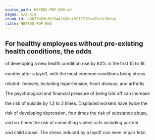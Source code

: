 ```yaml
---
source_path: H07EDU-PDF-ENG.md
pages: n/a-n/a
chunk_id: a0b77b69bfb15442636ec92f7710be59cbcfbdab
title: H07EDU-PDF-ENG
---
```

## For healthy employees without pre-existing health conditions, the odds

of developing a new health condition rise by 83% in the ﬁrst 15 to 18

months after a layoﬀ, with the most common conditions being stress-

related illnesses, including hypertension, heart disease, and arthritis.

The psychological and ﬁnancial pressure of being laid oﬀ can increase

the risk of suicide by 1.3 to 3 times. Displaced workers have twice the

risk of developing depression, four times the risk of substance abuse,

and six times the risk of committing violent acts including partner

and child abuse. The stress induced by a layoﬀ can even impair fetal
